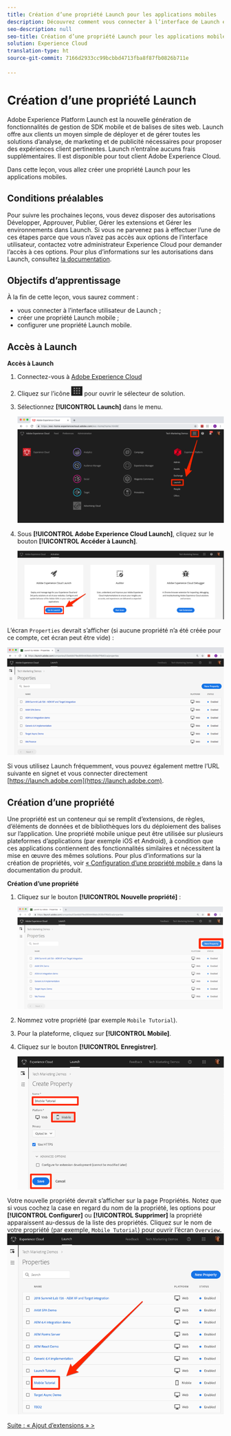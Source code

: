 ```yaml
---
title: Création d’une propriété Launch pour les applications mobiles
description: Découvrez comment vous connecter à l’interface de Launch et créer une propriété Launch mobile. Cette leçon fait partie du tutoriel Mise en œuvre d’Experience Cloud dans les applications mobiles Swift pour iOS.
seo-description: null
seo-title: Création d’une propriété Launch pour les applications mobiles
solution: Experience Cloud
translation-type: ht
source-git-commit: 7166d2933cc99bcbbd4713fba8f87fb0826b711e

---
```



# Création d’une propriété Launch

Adobe Experience Platform Launch est la nouvelle génération de fonctionnalités de gestion de SDK mobile et de balises de sites web. Launch offre aux clients un moyen simple de déployer et de gérer toutes les solutions d’analyse, de marketing et de publicité nécessaires pour proposer des expériences client pertinentes. Launch n’entraîne aucuns frais supplémentaires. Il est disponible pour tout client Adobe Experience Cloud.

Dans cette leçon, vous allez créer une propriété Launch pour les applications mobiles.

## Conditions préalables

Pour suivre les prochaines leçons, vous devez disposer des autorisations Développer, Approuver, Publier, Gérer les extensions et Gérer les environnements dans Launch. Si vous ne parvenez pas à effectuer l’une de ces étapes parce que vous n’avez pas accès aux options de l’interface utilisateur, contactez votre administrateur Experience Cloud pour demander l’accès à ces options. Pour plus d’informations sur les autorisations dans Launch, consultez [la documentation](https://docs.adobe.com/content/help/fr-FR/launch/using/reference/admin/user-permissions.html).

## Objectifs d’apprentissage

À la fin de cette leçon, vous saurez comment :

* vous connecter à l’interface utilisateur de Launch ;
* créer une propriété Launch mobile ;
* configurer une propriété Launch mobile.

## Accès à Launch

**Accès à Launch**

1. Connectez-vous à [Adobe Experience Cloud](https://experiencecloud.adobe.com)

1. Cliquez sur l’icône ![icône du sélecteur de solution](images/mobile-launch-solutionSwitcher.png) pour ouvrir le sélecteur de solution.

1. Sélectionnez **[!UICONTROL Launch]** dans le menu.

   ![Ouverture du sélecteur de solution à l’aide de l’icône et clic sur Activation](images/mobile-launch-solutionSwitcherActivation.png)

1. Sous **[!UICONTROL Adobe Experience Cloud Launch]**, cliquez sur le bouton **[!UICONTROL Accéder à Launch]**.

   ![Clic sur le bouton Launch.](images/mobile-launch-goToLaunch.png)

L’écran `Properties` devrait s’afficher (si aucune propriété n’a été créée pour ce compte, cet écran peut être vide) :

![Écran Propriétés](images/mobile-launch-propertiesScreen.png)

Si vous utilisez Launch fréquemment, vous pouvez également mettre l’URL suivante en signet et vous connecter directement [https://launch.adobe.com](https://launch.adobe.com).

## Création d’une propriété

Une propriété est un conteneur qui se remplit d’extensions, de règles, d’éléments de données et de bibliothèques lors du déploiement des balises sur l’application. Une propriété mobile unique peut être utilisée sur plusieurs plateformes d’applications (par exemple iOS et Android), à condition que ces applications contiennent des fonctionnalités similaires et nécessitent la mise en œuvre des mêmes solutions. Pour plus d’informations sur la création de propriétés, voir [« Configuration d’une propriété mobile »](https://aep-sdks.gitbook.io/docs/getting-started/create-a-mobile-property) dans la documentation du produit.

**Création d’une propriété**

1. Cliquez sur le bouton **[!UICONTROL Nouvelle propriété]** :

   ![Clic sur Nouvelle propriété](images/mobile-launch-addNewProperty.png)

1. Nommez votre propriété (par exemple `Mobile Tutorial`).
1. Pour la plateforme, cliquez sur **[!UICONTROL Mobile]**.
1. Cliquez sur le bouton **[!UICONTROL Enregistrer]**.

   ![Création d’une propriété](images/mobile-launch-newProperty.png)

Votre nouvelle propriété devrait s’afficher sur la page Propriétés. Notez que si vous cochez la case en regard du nom de la propriété, les options pour **[!UICONTROL Configurer]** ou **[!UICONTROL Supprimer]** la propriété apparaissent au-dessus de la liste des propriétés. Cliquez sur le nom de votre propriété (par exemple, `Mobile Tutorial`) pour ouvrir l’écran `Overview`.
![Clic sur le nom de la propriété pour l’ouvrir](images/mobile-launch-openProperty.png)

[Suite : « Ajout d’extensions » &gt;](launch-add-extensions.md)
